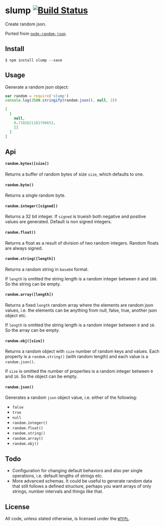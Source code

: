 # slump [![Build Status](https://travis-ci.org/ralphtheninja/slump.svg?branch=master)](https://travis-ci.org/ralphtheninja/slump)

Create random json.

Ported from [`node-random-json`](https://github.com/maxtaco/node-random-json).

## Install

```
$ npm install slump --save
```

## Usage

Generate a random json object:

```js
var random = require('slump')
console.log(JSON.stringify(random.json(), null, 2))
```

```json
[
  [
    null,
    0.7102621181796653,
    []
  ]
]
```

## Api

#### `random.bytes([size])`

Returns a buffer of random bytes of size `size`, which defaults to one.

#### `random.byte()`

Returns a single random byte.

#### `random.integer([signed])`

Returns a 32 bit integer. If `signed` is trueish both negative and positive values are generated. Default is non signed integers.

#### `random.float()`

Returns a float as a result of division of two random integers. Random floats are always signed.

#### `random.string([length])`

Returns a random string in `base64` format.

If `length` is omitted the string length is a random integer between `0` and `100`. So the string can be empty.

#### `random.array([length])`

Returns a fixed `length` random array where the elements are random json values, i.e. the elements can be anything from null, false, true, another json object etc.

If `length` is omitted the string length is a random integer between `0` and `10`. So the array can be empty.

#### `random.obj([size])`

Returns a random object with `size` number of random keys and values. Each property is a `random.string()` (with random length) and each value is a `random.json()`.

If `size` is omitted the number of properties is a random integer between `0` and `10`. So the object can be empty.

#### `random.json()`

Generates a random `json` object value, i.e. either of the following:

* `false`
* `true`
* `null`
* `random.integer()`
* `random.float()`
* `random.string()`
* `random.array()`
* `random.obj()`

## Todo

* Configuration for changing default behaviors and also per single operations, i.e. default lengths of strings etc.
* More advanced schemas. It could be useful to generate random data that still follows a defined structure, perhaps you want arrays of only strings, number intervals and things like that.

## License
All code, unless stated otherwise, is licensed under the [`WTFPL`](http://www.wtfpl.net/txt/copying/).
